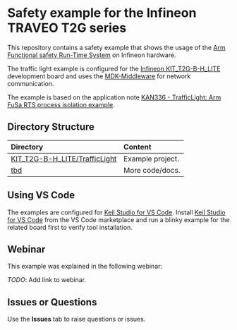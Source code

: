 # Safety example for the Infineon TRAVEO T2G series

This repository contains a safety example that shows the usage of the [Arm Functional safety Run-Time System](https://developer.arm.com/Tools%20and%20Software/Keil%20MDK/FuSa%20Run-Time%20System) on Infineon hardware.

The traffic light example is configured for the [Infineon KIT_T2G-B-H_LITE](https://www.keil.arm.com/boards/infineon-kit-t2g-b-h-lite-v1-34ab4d8/features/) development board and uses the [MDK-Middleware](https://www.keil.arm.com/packs/mdk-middleware-keil/overview/) for network communication.

The example is based on the application note [KAN336 - TrafficLight: Arm FuSa RTS process isolation example](https://developer.arm.com/documentation/kan336/latest).

## Directory Structure

Directory                                 | Content
:-----------------------------------------|:---------------------------------------------------------
[KIT_T2G-B-H_LITE/TrafficLight](./KIT_T2G-B-H_LITE/TrafficLight)              | Example project.
[tbd](./tbd)              | More code/docs.

## Using VS Code

The examples are configured for [Keil Studio for VS Code](https://www.keil.arm.com/). Install [Keil Studio for VS Code](https://marketplace.visualstudio.com/items?itemName=Arm.keil-studio-pack) from the VS Code marketplace and run a blinky example for the related board first to verify tool installation.

## Webinar

This example was explained in the following webinar:

*TODO*: Add link to webinar.

## Issues or Questions

Use the **Issues** tab to raise questions or issues.
